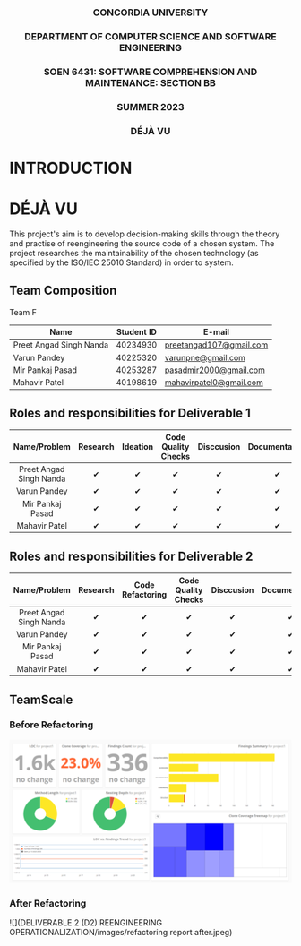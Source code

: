 ### <p style="text-align: center;">CONCORDIA UNIVERSITY</p>
### <p style="text-align: center;">DEPARTMENT OF COMPUTER SCIENCE AND SOFTWARE ENGINEERING</p>
### <p style="text-align: center;">SOEN 6431: SOFTWARE COMPREHENSION AND MAINTENANCE: SECTION BB</p>
### <p style="text-align: center;">SUMMER 2023</p>
### <p style="text-align: center;">DÉJÀ VU</p>

# INTRODUCTION

# DÉJÀ VU

This project's aim is to develop decision-making skills through the theory and practise of reengineering the source code of a chosen system. The project researches the maintainability of the chosen technology (as specified by the ISO/IEC 25010 Standard) in order to system.

## Team Composition

Team F

| Name  | Student ID | E-mail |
|-------|------------|--------|
|Preet Angad Singh Nanda | 40234930 | preetangad107@gmail.com |
|Varun Pandey | 40225320 | varunpne@gmail.com |
|Mir Pankaj Pasad | 40253287 | pasadmir2000@gmail.com |
|Mahavir Patel | 40198619 | mahavirpatel0@gmail.com |



## Roles and responsibilities for Deliverable 1

|Name/Problem                        |Research          |Ideation |Code Quality Checks|Disccusion|Documentation|
|:----------------------------------:|:----------------:|:-------:|:-------------:|:--------:|:-----------:|
|Preet Angad Singh Nanda             |✔                 |✔       |✔               |✔          |✔            |
|Varun Pandey                        |✔                 |✔         |✔               |✔         |✔             | 
|Mir Pankaj Pasad                    |✔                 |✔         |✔             |✔          |✔           |
|Mahavir Patel                       |✔                 |✔         |✔               |✔         |✔            |

## Roles and responsibilities for Deliverable 2

|Name/Problem                        |Research          |Code Refactoring |Code Quality Checks|Disccusion|Documentation|
|:----------------------------------:|:----------------:|:-------:|:-------------:|:--------:|:-----------:|
|Preet Angad Singh Nanda             |✔                 |✔       |✔               |✔          |✔            |
|Varun Pandey                        |✔                 |✔         |✔               |✔         |✔             | 
|Mir Pankaj Pasad                    |✔                 |✔         |✔             |✔          |✔           |
|Mahavir Patel                       |✔                 |✔         |✔               |✔         |✔            |


## TeamScale 

### Before Refactoring

![](TeamScale/Initial_Findings.png)

### After Refactoring

![](DELIVERABLE 2 (D2) REENGINEERING OPERATIONALIZATION/images/refactoring report after.jpeg)

